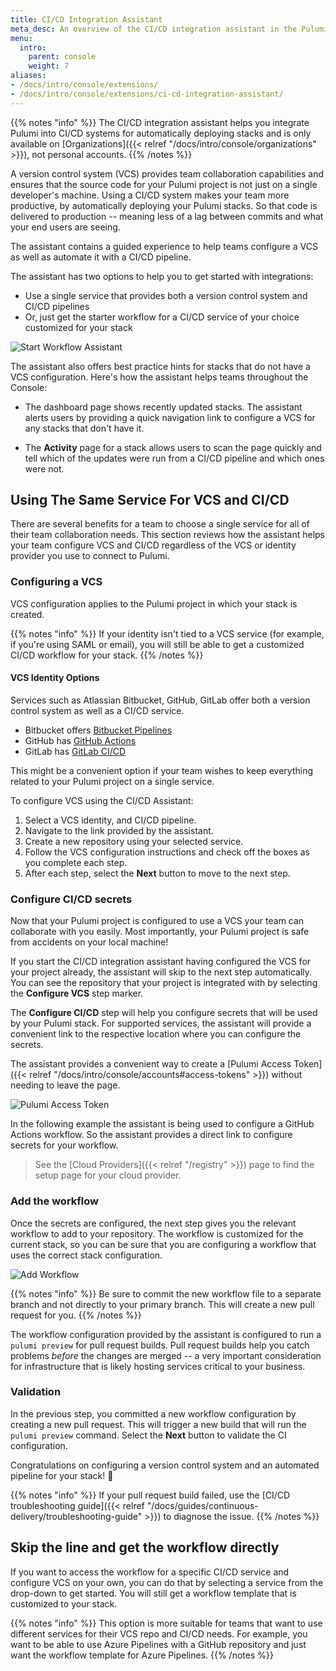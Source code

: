 ```yaml
---
title: CI/CD Integration Assistant
meta_desc: An overview of the CI/CD integration assistant in the Pulumi Console.
menu:
  intro:
    parent: console
    weight: 7
aliases:
- /docs/intro/console/extensions/
- /docs/intro/console/extensions/ci-cd-integration-assistant/
---
```


{{% notes "info" %}}
The CI/CD integration assistant helps you integrate Pulumi into CI/CD systems for automatically deploying stacks and is only available
on [Organizations]({{< relref "/docs/intro/console/organizations" >}}), not personal accounts.
{{% /notes %}}

<!--more-->

A version control system (VCS) provides team collaboration capabilities and ensures that the source code for your Pulumi project is not
just on a single developer's machine. Using a CI/CD system makes your team more productive, by automatically deploying your Pulumi stacks.
So that code is delivered to production -- meaning less of a lag between commits and what your end users are seeing.

The assistant contains a guided experience to help teams configure a VCS as well as automate it with a
CI/CD pipeline.

The assistant has two options to help you to get started with integrations:

* Use a single service that provides both a version control system and CI/CD pipelines
* Or, just get the starter workflow for a CI/CD service of your choice customized for your stack

![Start Workflow Assistant](/images/docs/reference/console/start-workflow-wizard.png)

The assistant also offers best practice hints for stacks that do not have a VCS configuration.
Here's how the assistant helps teams throughout the Console:

* The dashboard page shows recently updated stacks. The assistant alerts users by providing a quick navigation link to configure a VCS
for any stacks that don't have it.

* The **Activity** page for a stack allows users to scan the page quickly and tell which of the updates were run from a
CI/CD pipeline and which ones were not.

## Using The Same Service For VCS and CI/CD

There are several benefits for a team to choose a single service for all of their team collaboration needs.
This section reviews how the assistant helps your team configure VCS and CI/CD regardless of the VCS or identity provider
you use to connect to Pulumi.

### Configuring a VCS

VCS configuration applies to the Pulumi project in which your stack is created.

{{% notes "info" %}}
If your identity isn't tied to a VCS service (for example, if you're using SAML or email), you will still be able to get a customized CI/CD
workflow for your stack.
{{% /notes %}}

#### VCS Identity Options

Services such as Atlassian Bitbucket, GitHub, GitLab offer both a version control system as well as a CI/CD service.

* Bitbucket offers [Bitbucket Pipelines](https://support.atlassian.com/bitbucket-cloud/docs/get-started-with-bitbucket-pipelines/)
* GitHub has [GitHub Actions](https://github.com/features/actions)
* GitLab has [GitLab CI/CD](https://docs.gitlab.com/ce/ci/)

This might be a convenient option if your team wishes to keep everything related to your Pulumi project on a single service.

To configure VCS using the CI/CD Assistant:

1. Select a VCS identity, and CI/CD pipeline.
1. Navigate to the link provided by the assistant.
1. Create a new repository using your selected service.
1. Follow the VCS configuration instructions and check off the boxes as you complete each step.
1. After each step, select the **Next** button to move to the next step.

### Configure CI/CD secrets

Now that your Pulumi project is configured to use a VCS your team can collaborate with you easily.
Most importantly, your Pulumi project is safe from accidents on your local machine!

If you start the CI/CD integration assistant having configured the VCS for your project already,
the assistant will skip to the next step automatically. You can see the repository that your project
is integrated with by selecting the **Configure VCS** step marker.

The **Configure CI/CD** step will help you configure secrets that will be used by your Pulumi stack.
For supported services, the assistant will provide a convenient link to the respective location
where you can configure the secrets.

The assistant provides a convenient way to create a [Pulumi Access Token]({{< relref "/docs/intro/console/accounts#access-tokens" >}})
without needing to leave the page.

![Pulumi Access Token](/images/docs/reference/console/pulumi-access-token.png)

In the following example the assistant is being used to configure a GitHub Actions workflow.
So the assistant provides a direct link to configure secrets for your workflow.

> See the [Cloud Providers]({{< relref "/registry" >}}) page to find the setup page for your cloud provider.

### Add the workflow

Once the secrets are configured, the next step gives you the relevant workflow to add to your repository.
The workflow is customized for the current stack, so you can be sure that you are configuring a workflow that uses
the correct stack configuration.

![Add Workflow](/images/docs/reference/console/add-workflow.png)

{{% notes "info" %}}
Be sure to commit the new workflow file to a separate branch and not directly to your primary branch. This will create a new pull request for you.
{{% /notes %}}

The workflow configuration provided by the assistant is configured to run a `pulumi preview` for pull request builds.
Pull request builds help you catch problems _before_ the changes are merged -- a very important consideration for infrastructure
that is likely hosting services critical to your business.

### Validation

In the previous step, you committed a new workflow configuration by creating a new pull request. This will trigger a new build
that will run the `pulumi preview` command. Select the **Next** button to validate the CI configuration.

Congratulations on configuring a version control system and an automated pipeline for your stack! 🎉

{{% notes "info" %}}
If your pull request build failed, use the [CI/CD troubleshooting guide]({{< relref "/docs/guides/continuous-delivery/troubleshooting-guide" >}}) to diagnose the issue.
{{% /notes %}}

## Skip the line and get the workflow directly

If you want to access the workflow for a specific CI/CD service and configure VCS on your own,
you can do that by selecting a service from the drop-down to get started. You will
still get a workflow template that is customized to your stack.

{{% notes "info" %}}
This option is more suitable for teams that want to use different services for their VCS repo and CI/CD needs. For example, you want
to be able to use Azure Pipelines with a GitHub repository and just want the workflow template for Azure Pipelines.
{{% /notes %}}
